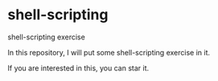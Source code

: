 # shell-scripting
shell-scripting exercise

In this repository, I will put some shell-scripting exercise in it.

If you are interested in this, you can star it.
